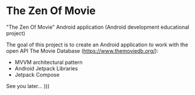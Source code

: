 # The Zen Of Movie
"The Zen Of Movie" Android application (Android development educational project)

The goal of this project is to create an Android application to work with the open API The Movie Database (https://www.themoviedb.org/):
- MVVM architectural pattern
- Android Jetpack Libraries
- Jetpack Compose

See you later... )))
